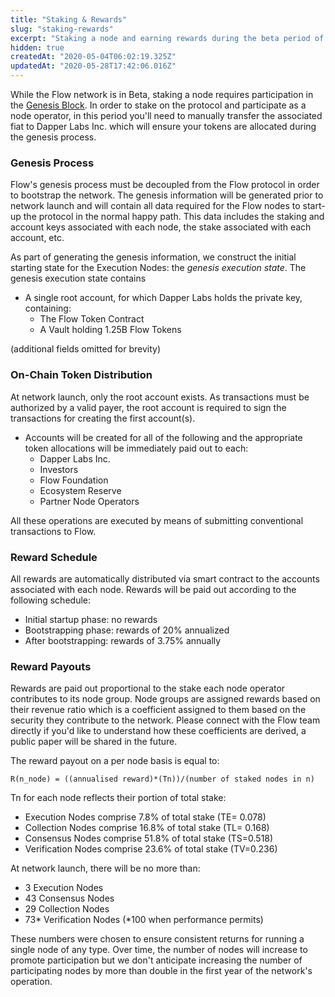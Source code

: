 ```yaml
---
title: "Staking & Rewards"
slug: "staking-rewards"
excerpt: "Staking a node and earning rewards during the beta period of the network"
hidden: true
createdAt: "2020-05-04T06:02:19.325Z"
updatedAt: "2020-05-28T17:42:06.016Z"
---
```

While the Flow network is in Beta, staking a node requires participation in the [Genesis Block](doc:genesis-bootstrapping). In order to stake on the protocol and participate as a node operator, in this period you'll need to manually transfer the associated fiat to Dapper Labs Inc. which will ensure your tokens are allocated during the genesis process. 

### Genesis Process

Flow's genesis process must be decoupled from the Flow protocol in order to bootstrap the network. The genesis information will be generated prior to network launch and will contain all data required for the Flow nodes to start-up the protocol in the normal happy path. This data includes the staking and account keys associated with each node, the stake associated with each account, etc. 

As part of generating the genesis information, we construct the initial starting state for the Execution Nodes: the _genesis execution state_. The genesis execution state contains 
* A single root account, for which Dapper Labs holds the private key, containing: 
   * The Flow Token Contract 
   * A Vault holding 1.25B Flow Tokens 

(additional fields omitted for brevity)

### On-Chain Token Distribution
At network launch, only the root account exists. As transactions must be authorized by a valid payer, the root account is required to sign the transactions for creating the first account(s). 
* Accounts will be created for all of the following and the appropriate token allocations will be immediately paid out to each: 
    * Dapper Labs Inc. 
    * Investors 
    * Flow Foundation
    * Ecosystem Reserve
    * Partner Node Operators 

All these operations are executed by means of submitting conventional transactions to Flow. 

### Reward Schedule 

All rewards are automatically distributed via smart contract to the accounts associated with each node.    Rewards will be paid out according to the following schedule: 
  * Initial startup phase: no rewards
  * Bootstrapping phase: rewards of 20% annualized
  * After bootstrapping: rewards of 3.75% annually

### Reward Payouts 

Rewards are paid out proportional to the stake each node operator contributes to its node group. Node groups are assigned rewards based on their revenue ratio which is a coefficient assigned to them based on the security they contribute to the network. Please connect with the Flow team directly if you'd like to understand how these coefficients are derived, a public paper will be shared in the future. 

The reward payout on a per node basis is equal to: 

    R(n_node) = ((annualised reward)*(Tn))/(number of staked nodes in n)

Tn for each node reflects their portion of total stake:
  * Execution Nodes comprise 7.8% of total stake (TE= 0.078)
  * Collection Nodes comprise 16.8% of total stake (TL= 0.168)
  * Consensus Nodes comprise 51.8% of total stake (TS=0.518)
  * Verification Nodes comprise 23.6% of total stake (TV=0.236)


At network launch, there will be no more than:
  * 3 Execution Nodes 
  * 43 Consensus Nodes
  * 29 Collection Nodes
  * 73* Verification Nodes (*100 when performance permits)
 
These numbers were chosen to ensure consistent returns for running a single node of any type. Over time, the number of nodes will increase to promote participation but we don't anticipate increasing the number of participating nodes by more than double in the first year of the network's operation.